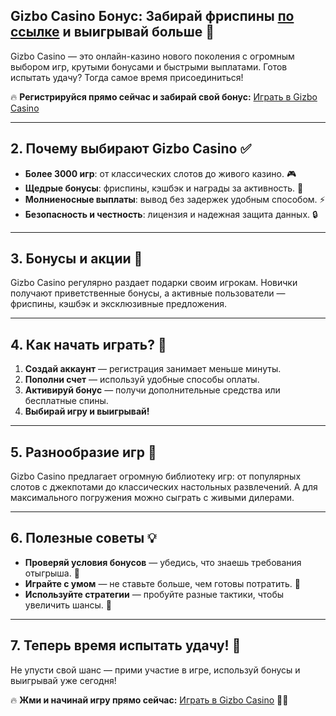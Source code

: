 ## Gizbo Casino Бонус: Забирай фриспины [по ссылке](https://ingame.ink/igt_gizbo) и выигрывай больше 🎉  

Gizbo Casino — это онлайн-казино нового поколения с огромным выбором игр, крутыми бонусами и быстрыми выплатами. Готов испытать удачу? Тогда самое время присоединиться!  

🔥 **Регистрируйся прямо сейчас и забирай свой бонус:** [Играть в Gizbo Casino](https://ingame.ink/igt_gizbo)  

---  

## 2. Почему выбирают Gizbo Casino ✅  

- **Более 3000 игр**: от классических слотов до живого казино. 🎮  
- **Щедрые бонусы**: фриспины, кэшбэк и награды за активность. 🎁  
- **Молниеносные выплаты**: вывод без задержек удобным способом. ⚡  
- **Безопасность и честность**: лицензия и надежная защита данных. 🔒  

---  

## 3. Бонусы и акции 🎊  

Gizbo Casino регулярно раздает подарки своим игрокам. Новички получают приветственные бонусы, а активные пользователи — фриспины, кэшбэк и эксклюзивные предложения.  

---  

## 4. Как начать играть? 🚀  

1. **Создай аккаунт** — регистрация занимает меньше минуты.  
2. **Пополни счет** — используй удобные способы оплаты.  
3. **Активируй бонус** — получи дополнительные средства или бесплатные спины.  
4. **Выбирай игру и выигрывай!**  

---  

## 5. Разнообразие игр 🎲  

Gizbo Casino предлагает огромную библиотеку игр: от популярных слотов с джекпотами до классических настольных развлечений. А для максимального погружения можно сыграть с живыми дилерами.  

---  

## 6. Полезные советы 💡  

- **Проверяй условия бонусов** — убедись, что знаешь требования отыгрыша. 🔎  
- **Играйте с умом** — не ставьте больше, чем готовы потратить. 🏦  
- **Используйте стратегии** — пробуйте разные тактики, чтобы увеличить шансы. 🎯  

---  

## 7. Теперь время испытать удачу! 🎯  

Не упусти свой шанс — прими участие в игре, используй бонусы и выигрывай уже сегодня!  

🔥 **Жми и начинай игру прямо сейчас:** [Играть в Gizbo Casino](https://ingame.ink/igt_gizbo) 🚀🔥  
